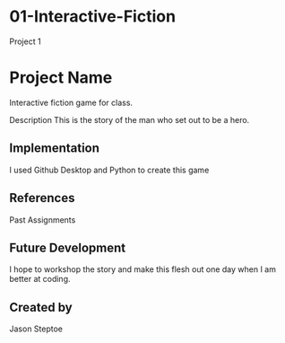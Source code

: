 # 01-Interactive-Fiction
Project 1
# Project Name
Interactive fiction game for class. 

Description
This is the story of the man who set out to be a hero. 
## Implementation
I used Github Desktop and Python to create this game
## References
Past Assignments
## Future Development
I hope to workshop the story and make this flesh out one day when I am better at coding. 

## Created by
Jason Steptoe
